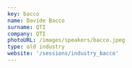 ```yaml
---
key: bacco
name: Davide Bacco
surname: QTI
company: QTI
photoURL: /images/speakers/bacco.jpeg
type: old industry
website: '/sessions/industry_bacco'
---
```

